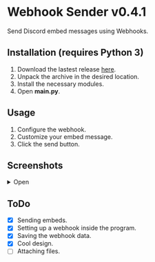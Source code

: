 # Webhook Sender v0.4.1
Send Discord embed messages using Webhooks.

## Installation (requires Python 3)
1. Download the lastest release [here](https://github.com/FrachlitzStudio/GUI-Webhook-Embed-Sender/releases).
2. Unpack the archive in the desired location.
3. Install the necessary modules.
4. Open **main.py**.

## Usage
1. Configure the webhook.
2. Customize your embed message.
3. Click the send button.

## Screenshots
<details> 
  <summary>Open</summary>

![webhook menu](https://i.imgur.com/ARvIlt9.png)
</details>

## ToDo
- [x] Sending embeds.
- [x] Setting up a webhook inside the program.
- [x] Saving the webhook data.
- [x] Cool design.
- [ ] Attaching files.
